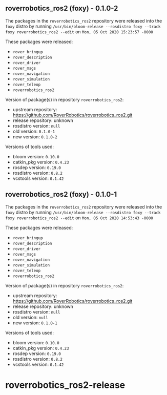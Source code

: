 ## roverrobotics_ros2 (foxy) - 0.1.0-2

The packages in the `roverrobotics_ros2` repository were released into the `foxy` distro by running `/usr/bin/bloom-release --rosdistro foxy --track foxy roverrobotics_ros2 --edit` on `Mon, 05 Oct 2020 15:23:57 -0000`

These packages were released:
- `rover_bringup`
- `rover_description`
- `rover_driver`
- `rover_msgs`
- `rover_navigation`
- `rover_simulation`
- `rover_teleop`
- `roverrobotics_ros2`

Version of package(s) in repository `roverrobotics_ros2`:

- upstream repository: https://github.com/RoverRobotics/roverrobotics_ros2.git
- release repository: unknown
- rosdistro version: `null`
- old version: `0.1.0-1`
- new version: `0.1.0-2`

Versions of tools used:

- bloom version: `0.10.0`
- catkin_pkg version: `0.4.23`
- rosdep version: `0.19.0`
- rosdistro version: `0.8.2`
- vcstools version: `0.1.42`


## roverrobotics_ros2 (foxy) - 0.1.0-1

The packages in the `roverrobotics_ros2` repository were released into the `foxy` distro by running `/usr/bin/bloom-release --rosdistro foxy --track foxy roverrobotics_ros2 --edit` on `Mon, 05 Oct 2020 14:53:43 -0000`

These packages were released:
- `rover_bringup`
- `rover_description`
- `rover_driver`
- `rover_msgs`
- `rover_navigation`
- `rover_simulation`
- `rover_teleop`
- `roverrobotics_ros2`

Version of package(s) in repository `roverrobotics_ros2`:

- upstream repository: https://github.com/RoverRobotics/roverrobotics_ros2.git
- release repository: unknown
- rosdistro version: `null`
- old version: `null`
- new version: `0.1.0-1`

Versions of tools used:

- bloom version: `0.10.0`
- catkin_pkg version: `0.4.23`
- rosdep version: `0.19.0`
- rosdistro version: `0.8.2`
- vcstools version: `0.1.42`


# roverrobotics_ros2-release
